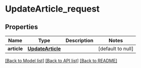 # UpdateArticle_request
## Properties

| Name | Type | Description | Notes |
|------------ | ------------- | ------------- | -------------|
| **article** | [**UpdateArticle**](UpdateArticle.md) |  | [default to null] |

[[Back to Model list]](../README.md#documentation-for-models) [[Back to API list]](../README.md#documentation-for-api-endpoints) [[Back to README]](../README.md)

